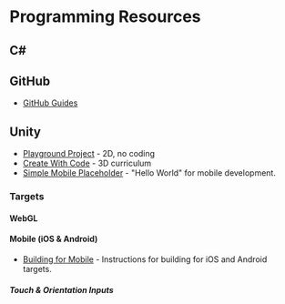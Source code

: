 # Programming Resources

## C#

## GitHub

* [GitHub Guides](https://guides.github.com)

## Unity

* [Playground Project]() - 2D, no coding
* [Create With Code]() - 3D curriculum
* [Simple Mobile Placeholder](https://assetstore.unity.com/packages/essentials/tutorial-projects/simple-mobile-placeholder-62281) - "Hello World" for mobile development.

### Targets

#### WebGL

#### Mobile (iOS & Android)

* [Building for Mobile](https://learn.unity.com/tutorial/building-for-mobile) - Instructions for building for iOS and Android targets.

##### Touch & Orientation Inputs
